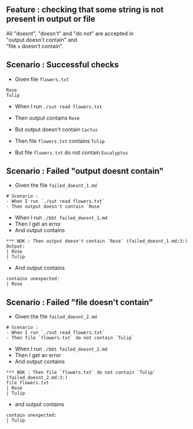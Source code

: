 ## Feature : checking that some string is not present in output or file

All "doesnt", "doesn't" and "do not" are accepted in  
"output doesn't contain" and  
"file `x` doesn't contain". 


## Scenario : Successful checks

- Given file `flowers.txt`
```
Rose
Tulip
```

- When I run `./sut read flowers.txt`
- Then output contains `Rose`
- But output doesn't contain `Cactus`

- Then file `flowers.txt` contains `Tulip`
- But file `flowers.txt` do not contain `Eucalyptus`

## Scenario : Failed "output doesnt contain"

- Given the file `failed_doesnt_1.md`
```
# Scenario :
- When I run `./sut read flowers.txt`
- Then output doesn't contain `Rose`
```
- When I run `./bbt failed_doesnt_1.md`
- Then I get an error
- And output contains 
```
*** NOK : Then output doesn't contain `Rose` (failed_doesnt_1.md:3:)    
Output:    
| Rose    
| Tulip
```
- And output contains 
```
contains unexpected:    
| Rose    
```

## Scenario : Failed "file doesn't contain"

- Given the file `failed_doesnt_2.md`
```
# Scenario :
- When I run `./sut read flowers.txt`
- Then file `flowers.txt` do not contain `Tulip`
```
- When I run `./bbt failed_doesnt_2.md`
- Then I get an error
- And output contains 
```
*** NOK : Then file `flowers.txt` do not contain `Tulip` (failed_doesnt_2.md:3:)    
file flowers.txt  
| Rose    
| Tulip    
```
  
- and output contains 
```
contain unexpected:    
| Tulip    
```

